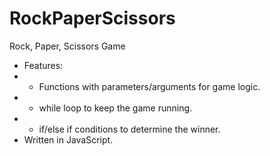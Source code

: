 # RockPaperScissors

Rock, Paper, Scissors Game
 * Features:
 * - Functions with parameters/arguments for game logic.
 * - while loop to keep the game running.
 * - if/else if conditions to determine the winner.
 * Written in JavaScript.